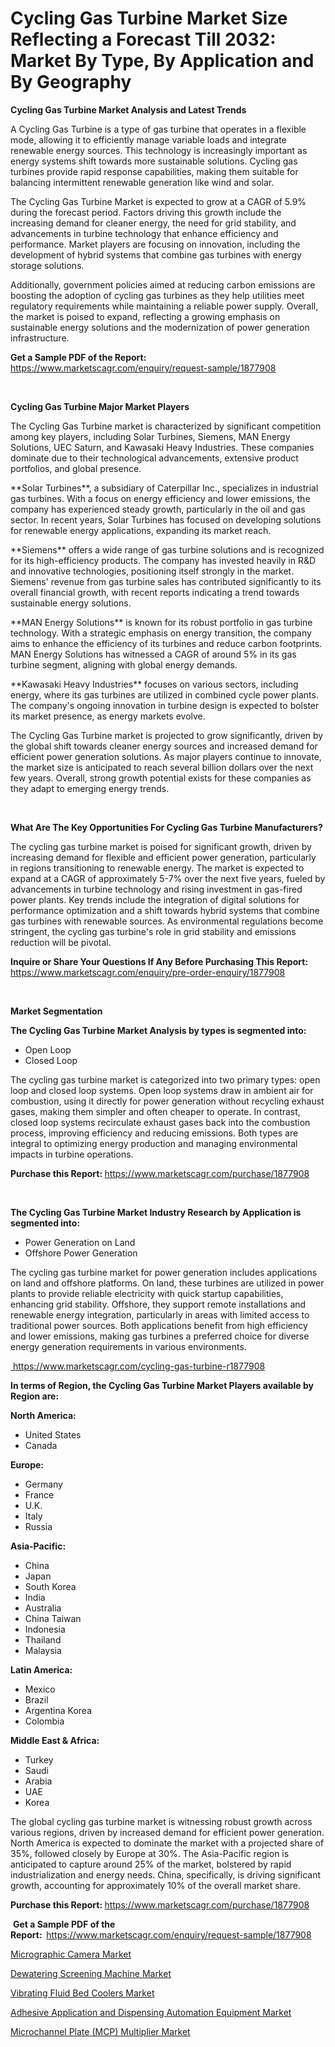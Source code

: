 <p><h1>Cycling Gas Turbine Market Size Reflecting a Forecast Till 2032: Market By Type, By Application and By Geography</h1></p><p><strong>Cycling Gas Turbine Market Analysis and Latest Trends</strong></p>
<p><p>A Cycling Gas Turbine is a type of gas turbine that operates in a flexible mode, allowing it to efficiently manage variable loads and integrate renewable energy sources. This technology is increasingly important as energy systems shift towards more sustainable solutions. Cycling gas turbines provide rapid response capabilities, making them suitable for balancing intermittent renewable generation like wind and solar. </p><p>The Cycling Gas Turbine Market is expected to grow at a CAGR of 5.9% during the forecast period. Factors driving this growth include the increasing demand for cleaner energy, the need for grid stability, and advancements in turbine technology that enhance efficiency and performance. Market players are focusing on innovation, including the development of hybrid systems that combine gas turbines with energy storage solutions. </p><p>Additionally, government policies aimed at reducing carbon emissions are boosting the adoption of cycling gas turbines as they help utilities meet regulatory requirements while maintaining a reliable power supply. Overall, the market is poised to expand, reflecting a growing emphasis on sustainable energy solutions and the modernization of power generation infrastructure.</p></p>
<p><strong>Get a Sample PDF of the Report:&nbsp;</strong> <a href="https://www.marketscagr.com/enquiry/request-sample/1877908?utm_campaign=2114&utm_medium=2&utm_source=Github&utm_content=ia&utm_term=28022025&utm_id=cycling-gas-turbine">https://www.marketscagr.com/enquiry/request-sample/1877908</a></p>
<p>&nbsp;</p>
<p><strong>Cycling Gas Turbine Major Market Players</strong></p>
<p><p>The Cycling Gas Turbine market is characterized by significant competition among key players, including Solar Turbines, Siemens, MAN Energy Solutions, UEC Saturn, and Kawasaki Heavy Industries. These companies dominate due to their technological advancements, extensive product portfolios, and global presence.</p><p>**Solar Turbines**, a subsidiary of Caterpillar Inc., specializes in industrial gas turbines. With a focus on energy efficiency and lower emissions, the company has experienced steady growth, particularly in the oil and gas sector. In recent years, Solar Turbines has focused on developing solutions for renewable energy applications, expanding its market reach.</p><p>**Siemens** offers a wide range of gas turbine solutions and is recognized for its high-efficiency products. The company has invested heavily in R&D and innovative technologies, positioning itself strongly in the market. Siemens' revenue from gas turbine sales has contributed significantly to its overall financial growth, with recent reports indicating a trend towards sustainable energy solutions.</p><p>**MAN Energy Solutions** is known for its robust portfolio in gas turbine technology. With a strategic emphasis on energy transition, the company aims to enhance the efficiency of its turbines and reduce carbon footprints. MAN Energy Solutions has witnessed a CAGR of around 5% in its gas turbine segment, aligning with global energy demands.</p><p>**Kawasaki Heavy Industries** focuses on various sectors, including energy, where its gas turbines are utilized in combined cycle power plants. The company's ongoing innovation in turbine design is expected to bolster its market presence, as energy markets evolve.</p><p>The Cycling Gas Turbine market is projected to grow significantly, driven by the global shift towards cleaner energy sources and increased demand for efficient power generation solutions. As major players continue to innovate, the market size is anticipated to reach several billion dollars over the next few years. Overall, strong growth potential exists for these companies as they adapt to emerging energy trends.</p></p>
<p>&nbsp;</p>
<p><strong>What Are The Key Opportunities For Cycling Gas Turbine Manufacturers?</strong></p>
<p><p>The cycling gas turbine market is poised for significant growth, driven by increasing demand for flexible and efficient power generation, particularly in regions transitioning to renewable energy. The market is expected to expand at a CAGR of approximately 5-7% over the next five years, fueled by advancements in turbine technology and rising investment in gas-fired power plants. Key trends include the integration of digital solutions for performance optimization and a shift towards hybrid systems that combine gas turbines with renewable sources. As environmental regulations become stringent, the cycling gas turbine's role in grid stability and emissions reduction will be pivotal.</p></p>
<p><strong>Inquire or Share Your Questions If Any Before Purchasing This Report:</strong> <a href="https://www.marketscagr.com/enquiry/pre-order-enquiry/1877908?utm_campaign=2114&utm_medium=2&utm_source=Github&utm_content=ia&utm_term=28022025&utm_id=cycling-gas-turbine">https://www.marketscagr.com/enquiry/pre-order-enquiry/1877908</a></p>
<p>&nbsp;</p>
<p><strong>Market Segmentation</strong></p>
<p><strong>The Cycling Gas Turbine Market Analysis by types is segmented into:</strong></p>
<p><ul><li>Open Loop</li><li>Closed Loop</li></ul></p>
<p><p>The cycling gas turbine market is categorized into two primary types: open loop and closed loop systems. Open loop systems draw in ambient air for combustion, using it directly for power generation without recycling exhaust gases, making them simpler and often cheaper to operate. In contrast, closed loop systems recirculate exhaust gases back into the combustion process, improving efficiency and reducing emissions. Both types are integral to optimizing energy production and managing environmental impacts in turbine operations.</p></p>
<p><strong>Purchase this Report:&nbsp;</strong><a href="https://www.marketscagr.com/purchase/1877908?utm_campaign=2114&utm_medium=2&utm_source=Github&utm_content=ia&utm_term=28022025&utm_id=cycling-gas-turbine">https://www.marketscagr.com/purchase/1877908</a></p>
<p>&nbsp;</p>
<p><strong>The Cycling Gas Turbine Market Industry Research by Application is segmented into:</strong></p>
<p><ul><li>Power Generation on Land</li><li>Offshore Power Generation</li></ul></p>
<p><p>The cycling gas turbine market for power generation includes applications on land and offshore platforms. On land, these turbines are utilized in power plants to provide reliable electricity with quick startup capabilities, enhancing grid stability. Offshore, they support remote installations and renewable energy integration, particularly in areas with limited access to traditional power sources. Both applications benefit from high efficiency and lower emissions, making gas turbines a preferred choice for diverse energy generation requirements in various environments.</p></p>
<p><a href="https://www.marketscagr.com/cycling-gas-turbine-r1877908?utm_campaign=2114&utm_medium=2&utm_source=Github&utm_content=ia&utm_term=28022025&utm_id=cycling-gas-turbine">&nbsp;https://www.marketscagr.com/cycling-gas-turbine-r1877908</a></p>
<p><strong>In terms of Region, the Cycling Gas Turbine Market Players available by Region are:</strong></p>
<p>
    <p> <strong> North America: </strong>
        <ul>
            <li>United States</li>
            <li>Canada</li>
        </ul>
        </p> 
    <p> <strong> Europe: </strong>
        <ul>
            <li>Germany</li>
            <li>France</li>
            <li>U.K.</li>
            <li>Italy</li>
            <li>Russia</li>
        </ul>
        </p> 
    <p> <strong> Asia-Pacific: </strong>
        <ul>
            <li>China</li>
            <li>Japan</li>
            <li>South Korea</li>
            <li>India</li>
            <li>Australia</li>
            <li>China Taiwan</li>
            <li>Indonesia</li>
            <li>Thailand</li>
            <li>Malaysia</li>
        </ul>
        </p> 
    <p> <strong> Latin America: </strong>
        <ul>
            <li>Mexico</li>
            <li>Brazil</li>
            <li>Argentina Korea</li>
            <li>Colombia</li>
        </ul>
        </p> 
    <p> <strong> Middle East & Africa: </strong>
        <ul>
            <li>Turkey</li>
            <li>Saudi</li>
            <li>Arabia</li>
            <li>UAE</li>
            <li>Korea</li>
        </ul>
    </p>
    </p>
<p><p>The global cycling gas turbine market is witnessing robust growth across various regions, driven by increased demand for efficient power generation. North America is expected to dominate the market with a projected share of 35%, followed closely by Europe at 30%. The Asia-Pacific region is anticipated to capture around 25% of the market, bolstered by rapid industrialization and energy needs. China, specifically, is driving significant growth, accounting for approximately 10% of the overall market share.</p></p>
<p><strong>Purchase this Report: </strong><a href="https://www.marketscagr.com/purchase/1877908?utm_campaign=2114&utm_medium=2&utm_source=Github&utm_content=ia&utm_term=28022025&utm_id=cycling-gas-turbine">https://www.marketscagr.com/purchase/1877908</a></p>
<p>&nbsp;<strong>Get a Sample PDF of the Report:&nbsp;&nbsp;</strong><a href="https://www.marketscagr.com/enquiry/request-sample/1877908?utm_campaign=2114&utm_medium=2&utm_source=Github&utm_content=ia&utm_term=28022025&utm_id=cycling-gas-turbine">https://www.marketscagr.com/enquiry/request-sample/1877908</a></p>
<p><strong></strong></p>
<p><p><a href="https://github.com/osbornrdaflalo/Market-Research-Report-List-1/blob/main/micrographic-camera-market.md?utm_campaign=2114&utm_medium=2&utm_source=Github&utm_content=ia&utm_term=28022025&utm_id=cycling-gas-turbine">Micrographic Camera Market</a></p><p><a href="https://github.com/kimberjam0i/Market-Research-Report-List-1/blob/main/dewatering-screening-machine-market.md?utm_campaign=2114&utm_medium=2&utm_source=Github&utm_content=ia&utm_term=28022025&utm_id=cycling-gas-turbine">Dewatering Screening Machine Market</a></p><p><a href="https://github.com/ElviraLeka1962/Market-Research-Report-List-1/blob/main/vibrating-fluid-bed-coolers-market.md?utm_campaign=2114&utm_medium=2&utm_source=Github&utm_content=ia&utm_term=28022025&utm_id=cycling-gas-turbine">Vibrating Fluid Bed Coolers Market</a></p><p><a href="https://github.com/lashaunm5st/Market-Research-Report-List-1/blob/main/adhesive-application-and-dispensing-automation-equipment-market.md?utm_campaign=2114&utm_medium=2&utm_source=Github&utm_content=ia&utm_term=28022025&utm_id=cycling-gas-turbine">Adhesive Application and Dispensing Automation Equipment Market</a></p><p><a href="https://github.com/darenph8er/Market-Research-Report-List-1/blob/main/microchannel-plate-mcp-multiplier-market.md?utm_campaign=2114&utm_medium=2&utm_source=Github&utm_content=ia&utm_term=28022025&utm_id=cycling-gas-turbine">Microchannel Plate (MCP) Multiplier Market</a></p></p>